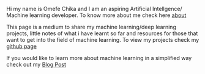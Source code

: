 Hi my name is Omefe Chika and I am an aspiring Artificial Intellgence/ Machine learning developer. To know more about me check here [about](https://github.com/wolfdale229/wofldae229.github.io)
 
This page is a medium to share my machine learning/deep learning projects, little notes of what i have learnt so far and resources for those that want to get into the field of machine learning. To view my projects check my <a href="http://github.com/wolfdale229" target="_blank">github page</a>

If you would like to learn more about machine learning in a simplified way check out my [Blog Post](https://github.com/wolfdale229/wofldae229.github.io)


